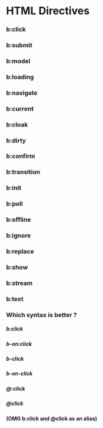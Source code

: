 # HTML Directives

### b:click
### b:submit
### b:model
### b:loading
### b:navigate
### b:current
### b:cloak
### b:dirty
### b:confirm
### b:transition
### b:init
### b:poll
### b:offline
### b:ignore
### b:replace
### b:show
### b:stream
### b:text

### Which syntax is better ?
##### b:click
##### b-on:click
##### b-click
##### b-on-click
##### @:click
##### @click
#### (OMG b:click and @click as an alias)